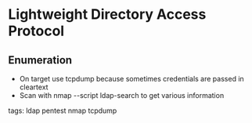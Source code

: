 # Lightweight Directory Access Protocol

## Enumeration
* On target use tcpdump because sometimes credentials are passed in cleartext
* Scan with nmap --script ldap-search to get various information

tags: ldap pentest nmap tcpdump
